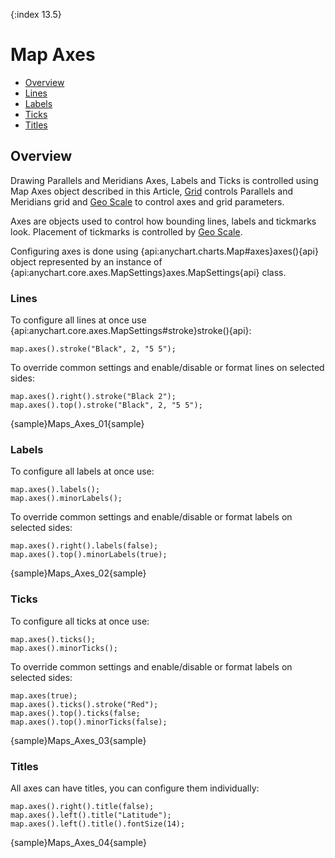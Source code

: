 {:index 13.5}
# Map Axes

* [Overview](#overview)
* [Lines](#lines)
* [Labels](#labels)
* [Ticks](#ticks)
* [Titles](#titles)

## Overview

Drawing Parallels and Meridians Axes, Labels and Ticks is controlled using Map Axes object described in this Article, [Grid](Map_Grid) controls Parallels and Meridians grid and [Geo Scale](Geo_Scale) to control axes and grid parameters.

Axes are objects used to control how bounding lines, labels and tickmarks look. Placement of tickmarks is controlled by [Geo Scale](Geo_Scale).

Configuring axes is done using {api:anychart.charts.Map#axes}axes(){api} object represented by an instance of {api:anychart.core.axes.MapSettings}axes.MapSettings{api} class.

### Lines

To configure all lines at once use {api:anychart.core.axes.MapSettings#stroke}stroke(){api}:

```
map.axes().stroke("Black", 2, "5 5");
```

To override common settings and enable/disable or format lines on selected sides:

```
map.axes().right().stroke("Black 2");
map.axes().top().stroke("Black", 2, "5 5");
```

{sample}Maps\_Axes\_01{sample}

### Labels

To configure all labels at once use:

```
map.axes().labels();
map.axes().minorLabels();
```

To override common settings and enable/disable or format labels on selected sides:

```
map.axes().right().labels(false);
map.axes().top().minorLabels(true);
```

{sample}Maps\_Axes\_02{sample}

### Ticks

To configure all ticks at once use:

```
map.axes().ticks();
map.axes().minorTicks();
```

To override common settings and enable/disable or format labels on selected sides:

```
map.axes(true);
map.axes().ticks().stroke("Red");        
map.axes().top().ticks(false;
map.axes().top().minorTicks(false);
```

{sample}Maps\_Axes\_03{sample}

### Titles

All axes can have titles, you can configure them individually:

```
map.axes().right().title(false);
map.axes().left().title("Latitude");
map.axes().left().title().fontSize(14);
```

{sample}Maps\_Axes\_04{sample}

